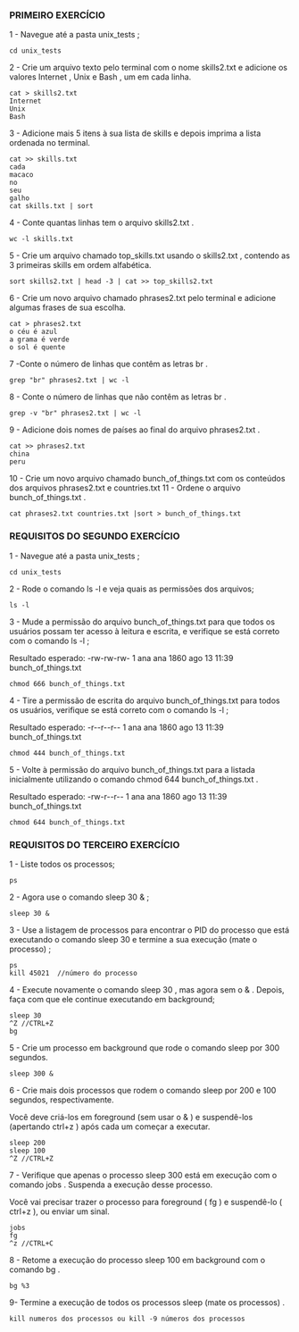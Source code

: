 ### PRIMEIRO EXERCÍCIO

1 - Navegue até a pasta unix_tests ;

    cd unix_tests

2 - Crie um arquivo texto pelo terminal com o nome skills2.txt e adicione os valores Internet , Unix e Bash , um em cada linha.

    cat > skills2.txt
    Internet
    Unix
    Bash

3 - Adicione mais 5 itens à sua lista de skills e depois imprima a lista ordenada no terminal. 

    cat >> skills.txt
    cada
    macaco
    no
    seu
    galho
    cat skills.txt | sort

4 - Conte quantas linhas tem o arquivo skills2.txt .

    wc -l skills.txt

5 - Crie um arquivo chamado top_skills.txt usando o skills2.txt , contendo as 3 primeiras skills em ordem alfabética.

    sort skills2.txt | head -3 | cat >> top_skills2.txt

6 - Crie um novo arquivo chamado phrases2.txt pelo terminal e adicione algumas frases de sua escolha.

    cat > phrases2.txt
    o céu é azul
    a grama é verde
    o sol é quente

7 -Conte o número de linhas que contêm as letras br .

    grep "br" phrases2.txt | wc -l

8 - Conte o número de linhas que não contêm as letras br .

    grep -v "br" phrases2.txt | wc -l

9 - Adicione dois nomes de países ao final do arquivo phrases2.txt .

    cat >> phrases2.txt
    china
    peru

10 - Crie um novo arquivo chamado bunch_of_things.txt com os conteúdos dos arquivos phrases2.txt e countries.txt
11 - Ordene o arquivo bunch_of_things.txt .

    cat phrases2.txt countries.txt |sort > bunch_of_things.txt


### REQUISITOS DO SEGUNDO EXERCÍCIO

1 - Navegue até a pasta unix_tests ;

    cd unix_tests

2 - Rode o comando ls -l e veja quais as permissões dos arquivos;

    ls -l

3 - Mude a permissão do arquivo bunch_of_things.txt para que todos os usuários possam ter acesso à leitura e escrita, e verifique se está correto com o comando ls -l ;

Resultado esperado: -rw-rw-rw- 1 ana ana 1860 ago 13 11:39 bunch_of_things.txt

    chmod 666 bunch_of_things.txt

4 - Tire a permissão de escrita do arquivo bunch_of_things.txt para todos os usuários, verifique se está correto com o comando ls -l ;

Resultado esperado: -r--r--r-- 1 ana ana 1860 ago 13 11:39 bunch_of_things.txt

    chmod 444 bunch_of_things.txt 

5 - Volte à permissão do arquivo bunch_of_things.txt para a listada inicialmente utilizando o comando chmod 644 bunch_of_things.txt .

Resultado esperado: -rw-r--r-- 1 ana ana 1860 ago 13 11:39 bunch_of_things.txt

    chmod 644 bunch_of_things.txt 


### REQUISITOS DO TERCEIRO EXERCÍCIO


1 - Liste todos os processos;

    ps

2 - Agora use o comando sleep 30 & ;

    sleep 30 &

3 - Use a listagem de processos para encontrar o PID do processo que está executando o comando sleep 30 e termine a sua execução (mate o processo) ;

    ps
    kill 45021  //número do processo

4 - Execute novamente o comando sleep 30 , mas agora sem o & . Depois, faça com que ele continue executando em background;

    sleep 30
    ^Z //CTRL+Z
    bg

5 - Crie um processo em background que rode o comando sleep por 300 segundos.

    sleep 300 &

6 - Crie mais dois processos que rodem o comando sleep por 200 e 100 segundos, respectivamente.

Você deve criá-los em foreground (sem usar o & ) e suspendê-los (apertando ctrl+z ) após cada um começar a executar.

    sleep 200
    sleep 100
    ^Z //CTRL+Z

7 - Verifique que apenas o processo sleep 300 está em execução com o comando jobs . Suspenda a execução desse processo.

Você vai precisar trazer o processo para foreground ( fg ) e suspendê-lo ( ctrl+z ), ou enviar um sinal.

    jobs
    fg
    ^z //CTRL+C

8 - Retome a execução do processo sleep 100 em background com o comando bg .

    bg %3

9- Termine a execução de todos os processos sleep (mate os processos) .

    kill numeros dos processos ou kill -9 números dos processos